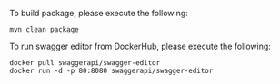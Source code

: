 
To build package, please execute the following:

```
mvn clean package
```

To run swagger editor from DockerHub, please execute the following:

``` 
docker pull swaggerapi/swagger-editor
docker run -d -p 80:8080 swaggerapi/swagger-editor
```
